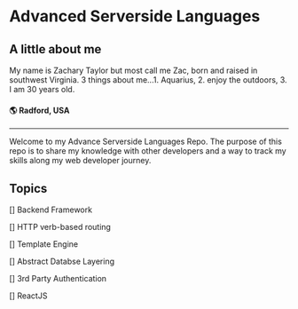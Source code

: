 # Advanced Serverside Languages

## A little about me

<p>My name is Zachary Taylor but most call me Zac, born and raised in southwest Virginia. 3 things about me...1. Aquarius, 2. enjoy the outdoors, 3. I am 30 years old.</p>

#### 🌎 Radford, USA

---

<p>Welcome to my Advance Serverside Languages Repo. The purpose of this repo is to share my knowledge with other developers and a way to track my skills along my web developer journey. </p>

## Topics

[] Backend Framework

[] HTTP verb-based routing

[] Template Engine

[] Abstract Databse Layering

[] 3rd Party Authentication

[] ReactJS
